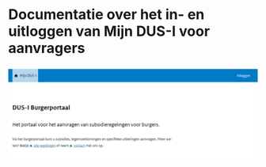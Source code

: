 # Documentatie over het in- en uitloggen van Mijn DUS-I voor aanvragers

!["Test image"](./images/test_image.png "Title test image")
